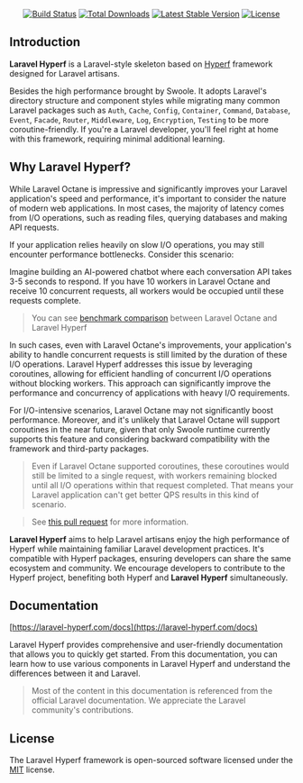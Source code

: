 <p align="center">
<a href="https://github.com/swooletw/hyperf-packages/actions"><img src="https://github.com/swooletw/hyperf-packages/workflows/tests/badge.svg" alt="Build Status"></a>
<a href="https://packagist.org/packages/swooletw/hyperf-packages"><img src="https://img.shields.io/packagist/dt/swooletw/hyperf-packages" alt="Total Downloads"></a>
<a href="https://packagist.org/packages/swooletw/hyperf-packages"><img src="https://img.shields.io/packagist/v/swooletw/hyperf-packages" alt="Latest Stable Version"></a>
<a href="https://packagist.org/packages/swooletw/hyperf-packages"><img src="https://img.shields.io/packagist/l/swooletw/hyperf-packages" alt="License"></a>
</p>

## Introduction

**Laravel Hyperf** is a Laravel-style skeleton based on [Hyperf](https://hyperf.io) framework designed for Laravel artisans.

Besides the high performance brought by Swoole. It adopts Laravel's directory structure and component styles while migrating many common Laravel packages such as `Auth`, `Cache`, `Config`, `Container`, `Command`, `Database`, `Event`, `Facade`, `Router`, `Middleware`, `Log`, `Encryption`, `Testing` to be more coroutine-friendly. If you're a Laravel developer, you'll feel right at home with this framework, requiring minimal additional learning.

## Why Laravel Hyperf?

While Laravel Octane is impressive and significantly improves your Laravel application's speed and performance, it's important to consider the nature of modern web applications. In most cases, the majority of latency comes from I/O operations, such as reading files, querying databases and making API requests.

If your application relies heavily on slow I/O operations, you may still encounter performance bottlenecks. Consider this scenario:

Imagine building an AI-powered chatbot where each conversation API takes 3-5 seconds to respond. If you have 10 workers in Laravel Octane and receive 10 concurrent requests, all workers would be occupied until these requests complete.

> You can see [benchmark comparison](https://laravel-hyperf.com/docs/introduction.html#benchmark) between Laravel Octane and Laravel Hyperf

In such cases, even with Laravel Octane's improvements, your application's ability to handle concurrent requests is still limited by the duration of these I/O operations. Laravel Hyperf addresses this issue by leveraging coroutines, allowing for efficient handling of concurrent I/O operations without blocking workers. This approach can significantly improve the performance and concurrency of applications with heavy I/O requirements.

For I/O-intensive scenarios, Laravel Octane may not significantly boost performance. Moreover, and it's unlikely that Laravel Octane will support coroutines in the near future, given that only Swoole runtime currently supports this feature and considering backward compatibility with the framework and third-party packages.

> Even if Laravel Octane supported coroutines, these coroutines would still be limited to a single request, with workers remaining blocked until all I/O operations within that request completed. That means your Laravel application can't get better QPS results in this kind of scenario.

> See [this pull request](https://github.com/swoole/swoole-src/pull/4330) for more information.

**Laravel Hyperf** aims to help Laravel artisans enjoy the high performance of Hyperf while maintaining familiar Laravel development practices. It's compatible with Hyperf packages, ensuring developers can share the same ecosystem and community. We encourage developers to contribute to the Hyperf project, benefiting both Hyperf and **Laravel Hyperf** simultaneously.

## Documentation

[https://laravel-hyperf.com/docs](https://laravel-hyperf.com/docs)

Laravel Hyperf provides comprehensive and user-friendly documentation that allows you to quickly get started. From this documentation, you can learn how to use various components in Laravel Hyperf and understand the differences between it and Laravel.

> Most of the content in this documentation is referenced from the official Laravel documentation. We appreciate the Laravel community's contributions.

## License

The Laravel Hyperf framework is open-sourced software licensed under the [MIT](https://opensource.org/licenses/MIT) license.